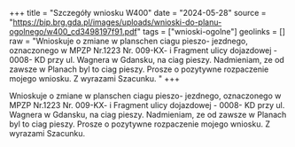 +++
title = "Szczegóły wniosku W400"
date = "2024-05-28"
source = "https://bip.brg.gda.pl/images/uploads/wnioski-do-planu-ogolnego/w400_cd3498197f91.pdf"
tags = ["wnioski-ogolne"]
geolinks = []
raw = "Wnioskuje o zmiane w planschen ciagu pieszo- jezdnego, oznaczonego w MPZP Nr.1223 Nr. 009-KX- i Fragment ulicy dojazdowej - 0008- KD przy ul. Wagnera w Gdansku, na ciag pieszy. Nadmieniam, ze od zawsze w Planach byl to ciag pieszy. Prosze o pozytywne rozpaczenie mojego wniosku. Z wyrazami Szacunku. "
+++

Wnioskuje o zmiane w planschen ciagu pieszo- jezdnego, oznaczonego w MPZP
Nr.1223 Nr. 009-KX- i Fragment ulicy dojazdowej - 0008- KD przy ul. Wagnera w Gdansku, na
ciag pieszy. Nadmieniam, ze od zawsze w Planach byl to ciag pieszy. Prosze o pozytywne
rozpaczenie mojego wniosku. Z wyrazami Szacunku.




